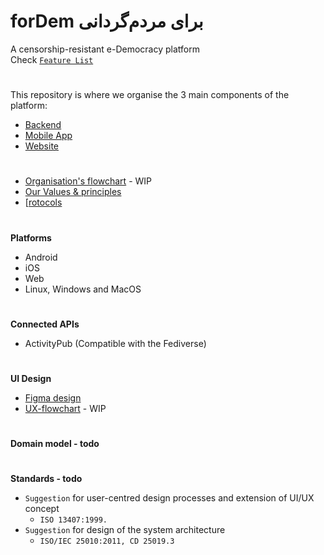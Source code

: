 # forDem برای مردم‌گردانی
A censorship-resistant e-Democracy platform  
Check [`Feature List`](https://github.com/tcfev/forDem/issues/85)
#
This repository is where we organise the 3 main components of the platform:
* [Backend](https://github.com/tcfev/backend)
* [Mobile App](https://github.com/tcfev/fordem-app)
* [Website](https://github.com/tcfev/landing-page)
#
* [Organisation's flowchart](https://github.com/tcfev/forDem/blob/main/.images/organisation.md) - WIP
* [Our Values & principles](https://github.com/tcfev/forDem/issues/57)
* [[rotocols](https://github.com/tcfev/forDem/tree/main/.assets/.protocols)
#
**Platforms**
- Android
- iOS
- Web
- Linux, Windows and MacOS
#
**Connected APIs**
- ActivityPub (Compatible with the Fediverse)
#
**UI Design**  
* [Figma design](https://www.figma.com/file/VHFRoqXfhc2ThZQMZUXcje/%D8%A8%D8%B1%D8%A7%DB%8C-%D9%85%D8%B1%D8%AF%D9%85%E2%80%8C%D8%B3%D8%A7%D9%84%D8%A7%D8%B1%DB%8C%2Ff%C3%BCrDem?node-id=0%3A1)  
* [UX-flowchart](https://github.com/tcfev/forDem/blob/main/.images/ux-flowchart.md) - WIP
#
**Domain model - todo**  
#
**Standards - todo**  
- `Suggestion` for user-centred design processes and extension of UI/UX concept
    * `ISO 13407:1999.`
- `Suggestion` for design of the system architecture
    * `ISO/IEC 25010:2011, CD 25019.3`
